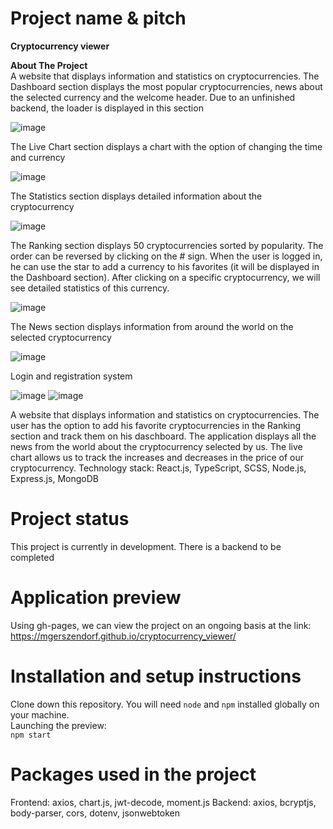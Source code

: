 # Project name & pitch

**Cryptocurrency viewer** <br />

**About The Project** <br />
A website that displays information and statistics on cryptocurrencies. The Dashboard section displays the most popular cryptocurrencies, news about the selected currency and the welcome header. Due to an unfinished backend, the loader is displayed in this section

![image](https://user-images.githubusercontent.com/81325472/166159900-ed8acd0c-028b-4946-8191-edc7f7db4f84.png)

The Live Chart section displays a chart with the option of changing the time and currency

![image](https://user-images.githubusercontent.com/81325472/166137268-737f6cb9-5efb-4a1a-a176-d744c6f295d7.png)

The Statistics section displays detailed information about the cryptocurrency

![image](https://user-images.githubusercontent.com/81325472/166137276-5292215a-70cc-48d6-b79b-4046da9219f8.png)

The Ranking section displays 50 cryptocurrencies sorted by popularity. The order can be reversed by clicking on the # sign. When the user is logged in, he can use the star to add a currency to his favorites (it will be displayed in the Dashboard section). After clicking on a specific cryptocurrency, we will see detailed statistics of this currency.

![image](https://user-images.githubusercontent.com/81325472/166137295-1201d506-8383-4bab-bea5-63222b263c1e.png)

The News section displays information from around the world on the selected cryptocurrency

![image](https://user-images.githubusercontent.com/81325472/166137304-a1d6156a-577b-4893-ba9a-04e58a23468d.png)

Login and registration system

![image](https://user-images.githubusercontent.com/81325472/166137354-4c5321ed-f3bb-40fc-95f7-1e86d4b5e470.png)
![image](https://user-images.githubusercontent.com/81325472/166137365-90bd9e62-25d4-41b1-b6ca-aaab8ef9c36a.png)



A website that displays information and statistics on cryptocurrencies. The user has the option to add his favorite cryptocurrencies in the Ranking section and track them on his daschboard. The application displays all the news from the world about the cryptocurrency selected by us. The live chart allows us to track the increases and decreases in the price of our cryptocurrency. Technology stack: React.js, TypeScript, SCSS, Node.js, Express.js, MongoDB

# Project status
This project is currently in development. There is a backend to be completed

# Application preview
Using gh-pages, we can view the project on an ongoing basis at the link: https://mgerszendorf.github.io/cryptocurrency_viewer/

# Installation and setup instructions
Clone down this repository. You will need `node` and `npm` installed globally on your machine. <br />
Launching the preview: <br />
`npm start` <br />

# Packages used in the project
Frontend: axios, chart.js, jwt-decode, moment.js
Backend: axios, bcryptjs, body-parser, cors, dotenv, jsonwebtoken

